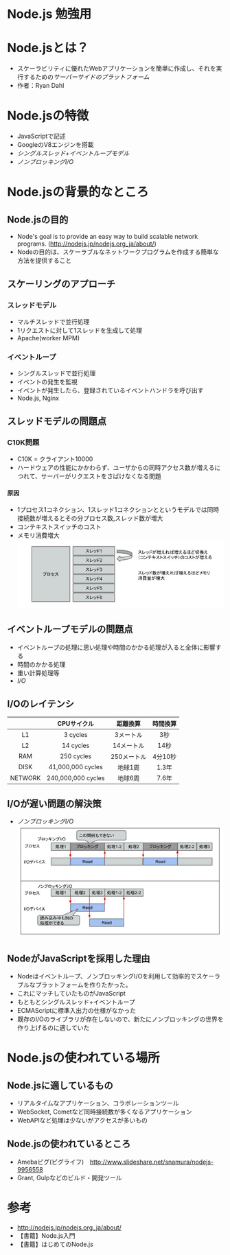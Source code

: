 # Node.js 勉強用

# Node.jsとは？
 - スケーラビリティに優れたWebアプリケーションを簡単に作成し、それを実行するための*サーバーサイドのプラットフォーム*
 - 作者：Ryan Dahl

# Node.jsの特徴
 - JavaScriptで記述
 - GoogleのV8エンジンを搭載
 - *シングルスレッド+イベントループモデル*
 - *ノンブロッキングI/O*

# Node.jsの背景的なところ
## Node.jsの目的
 - Node's goal is to provide an easy way to build scalable network programs. (http://nodejs.jp/nodejs.org_ja/about/)
 - Nodeの目的は、スケーラブルなネットワークプログラムを作成する簡単な方法を提供すること

## スケーリングのアプローチ
### スレッドモデル
 - マルチスレッドで並行処理
 - 1リクエストに対して1スレッドを生成して処理
 - Apache(worker MPM)

### イベントループ
 - シングルスレッドで並行処理
 - イベントの発生を監視
 - イベントが発生したら、登録されているイベントハンドラを呼び出す
 - Node.js, Nginx

## スレッドモデルの問題点
### C10K問題
 - C10K = クライアント10000
 - ハードウェアの性能にかかわらず、ユーザからの同時アクセス数が増えるにつれて、サーバーがリクエストをさばけなくなる問題
#### 原因
 - 1プロセス1コネクション、1スレッド1コネクションとというモデルでは同時接続数が増えるとその分プロセス数,スレッド数が増大
 - コンテキストスイッチのコスト
 - メモリ消費増大
![c10kprobrem](https://raw.githubusercontent.com/mintsu/node_study/master/c10kprobrem.jpg)


## イベントループモデルの問題点
 - イベントループの処理に思い処理や時間のかかる処理が入ると全体に影響する
 - 時間のかかる処理
  - 重い計算処理等
  - *I/O*

## I/Oのレイテンシ
|         | CPUサイクル        |  距離換算 | 時間換算 |
|:-------:|:-----------------:|:--------:|:-------:|
|L1       | 3 cycles          | 3メートル  | 3秒     |
|L2       | 14 cycles         | 14メートル | 14秒    |
|RAM      | 250 cycles        |250メートル | 4分10秒 |
|DISK     | 41,000,000 cycles |地球1周    | 1.3年   |
|NETWORK  | 240,000,000 cycles|地球6周    | 7.6年   |

## I/Oが遅い問題の解決策
 - *ノンブロッキングI/O*
![c10kprobrem](https://raw.githubusercontent.com/mintsu/node_study/master/non-blockingio.jpg)

## NodeがJavaScriptを採用した理由
 - Nodeはイベントループ、ノンブロッキングI/Oを利用して効率的でスケーラブルなプラットフォームを作りたかった。
 - これにマッチしていたものがJavaScript
  - もともとシングルスレッド+イベントループ
  - ECMAScriptに標準入出力の仕様がなかった
   - 既存のI/Oのライブラリが存在しないので、新たにノンブロッキングの世界を作り上げるのに適していた

# Node.jsの使われている場所
## Node.jsに適しているもの
 - リアルタイムなアプリケーション、コラボレーションツール
 - WebSocket, Cometなど同時接続数が多くなるアプリケーション
 - WebAPIなど処理は少ないがアクセスが多いもの

## Node.jsの使われているところ
 - Amebaピグ(ピグライフ)　http://www.slideshare.net/snamura/nodejs-9956558
 - Grant, Gulpなどのビルド・開発ツール




# 参考
 - http://nodejs.jp/nodejs.org_ja/about/
 - 【書籍】Node.js入門
 - 【書籍】はじめてのNode.js
